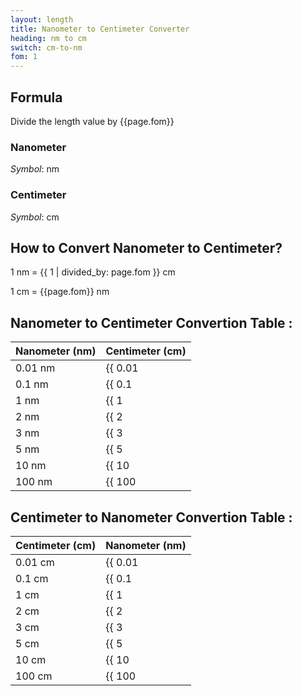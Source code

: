 ```yaml
---
layout: length
title: Nanometer to Centimeter Converter
heading: nm to cm
switch: cm-to-nm
fom: 1
---
```


## Formula
Divide the length value by {{page.fom}}

### Nanometer
*Symbol*: nm

### Centimeter
*Symbol*: cm

## How to Convert Nanometer to Centimeter?
1 nm = {{ 1 | divided_by: page.fom }} cm

1 cm = {{page.fom}} nm

## Nanometer to Centimeter Convertion Table :

| Nanometer (nm) | Centimeter (cm) |
| ---- | ---- |
| 0.01 nm | {{ 0.01 | divided_by: page.fom | round: 5 }} cm |
| 0.1 nm | {{ 0.1 | divided_by: page.fom | round: 5 }} cm |
| 1 nm | {{ 1 | divided_by: page.fom | round: 5 }} cm |
| 2 nm | {{ 2 | divided_by: page.fom | round: 5 }} cm |
| 3 nm | {{ 3 | divided_by: page.fom | round: 5 }} cm |
| 5 nm | {{ 5 | divided_by: page.fom | round: 5 }} cm |
| 10 nm | {{ 10 | divided_by: page.fom | round: 5 }} cm |
| 100 nm | {{ 100 | divided_by: page.fom | round: 5 }} cm |

## Centimeter to Nanometer Convertion Table :

| Centimeter (cm) | Nanometer (nm) |
| ---- | ---- |
| 0.01 cm | {{ 0.01 | times: page.fom | round: 5 }} nm |
| 0.1 cm | {{ 0.1 | times: page.fom | round: 5 }} nm |
| 1 cm | {{ 1 | times: page.fom | round: 5 }} nm |
| 2 cm | {{ 2 | times: page.fom | round: 5 }} nm |
| 3 cm | {{ 3 | times: page.fom | round: 5 }} nm |
| 5 cm | {{ 5 | times: page.fom | round: 5 }} nm |
| 10 cm | {{ 10 | times: page.fom | round: 5 }} nm |
| 100 cm | {{ 100 | times: page.fom | round: 5 }} nm |

<script>
selectInput[0].selected = true
selectOutput[3].selected = true
</script>
